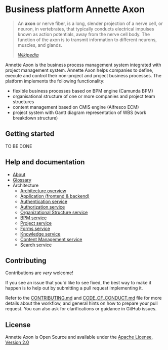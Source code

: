 # Business platform Annette Axon


> An **axon** or nerve fiber, is a long, slender projection of a nerve cell, or neuron, in vertebrates, that typically conducts electrical impulses known as action potentials, away from the nerve cell body. The function of the axon is to transmit information to different neurons, muscles, and glands.
>
> [*Wikipedia*](https://en.wikipedia.org/wiki/Axon)

Annette Axon is the business process management system integrated with project management system. 
Annette Axon helps companies to define, execute and control their non-project and project business processes. 
The platform implements the following functionality:

* flexible business processes based on BPM engine (Camunda BPM)
* organisational structure of one or more companies and project team structures
* content management based on CMIS engine (Alfresco ECM)
* project system with Gantt diagram representation of WBS (work breakdown structure)

## Getting started

TO BE DONE

## Help and documentation

* [About](docs/about.md)
* [Glossary](docs/glossary.md)
* Architecture
    * [Architecture overview](docs/architecture/overview.md)
    * [Application (frontend & backend)](docs/architecture/application.md)
    * [Authentication service](docs/architecture/authentication.md)
    * [Authorization service](docs/architecture/authorization.md)
    * [Organizational Structure service](docs/architecture/orgstructure.md)
    * [BPM service](docs/architecture/bpm.md)
    * [Project service](docs/architecture/projects.md)
    * [Forms service](docs/architecture/forms.md)
    * [Knowledge service](docs/architecture/knowledge.md)
    * [Content Management service](docs/architecture/cms.md)
    * [Search service](docs/architecture/search.md)
  

## Contributing

Contributions are *very* welcome!

If you see an issue that you'd like to see fixed, the best way to make it happen is to help out by submitting a pull request implementing it.

Refer to the [CONTRIBUTING.md](docs/CONTRIBUTING.md) and  [CODE_OF_CONDUCT.md](docs/CODE_OF_CONDUCT.md) file for more
 details about the workflow, and general hints on how to prepare your pull request. You can also ask for 
 clarifications or guidance in GitHub issues.


## License

Annette Axon is Open Source and available under the [Apache License, Version 2.0](https://www.apache.org/licenses/LICENSE-2.0)
